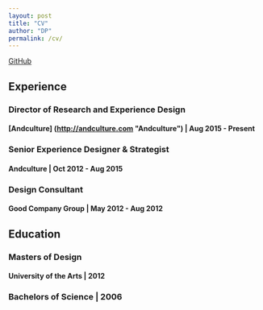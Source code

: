 ```yaml
---
layout: post
title: "CV"
author: "DP"
permalink: /cv/
---
```

[GitHub](https://github.com/chesterhow/tale)
## Experience
### Director of Research and Experience Design
#### [Andculture] (http://andculture.com "Andculture") | Aug 2015 - Present
### Senior Experience Designer & Strategist
#### Andculture | Oct 2012 - Aug 2015
### Design Consultant
#### Good Company Group | May 2012 - Aug 2012

## Education
### Masters of Design
#### University of the Arts | 2012
### Bachelors of Science | 2006
